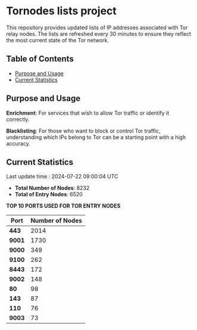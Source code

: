 # Tornodes lists project

This repository provides updated lists of IP addresses associated with Tor relay nodes. The lists are refreshed every 30 minutes to ensure they reflect the most current state of the Tor network.

## Table of Contents

- [Purpose and Usage](#purpose-and-usage)
- [Current Statistics](#current-statistics)


## Purpose and Usage

**Enrichment**: For services that wish to allow Tor traffic or identify it correctly.

**Blacklisting**: For those who want to block or control Tor traffic, understanding which IPs belong to Tor can be a starting point with a high accuracy.

## Current Statistics

Last update time : 2024-07-22 09:00:04 UTC

- **Total Number of Nodes**: 8232
- **Total of Entry Nodes**: 6520

**TOP 10 PORTS USED FOR TOR ENTRY NODES**

| **Port** | **Number of Nodes** |
|------|-----------------|
| **443**   | 2014  |
| **9001**   | 1730  |
| **9000**   | 349  |
| **9100**   | 262  |
| **8443**   | 172  |
| **9002**   | 148  |
| **80**   | 98  |
| **143**   | 87  |
| **110**   | 76  |
| **9003**   | 73  |

